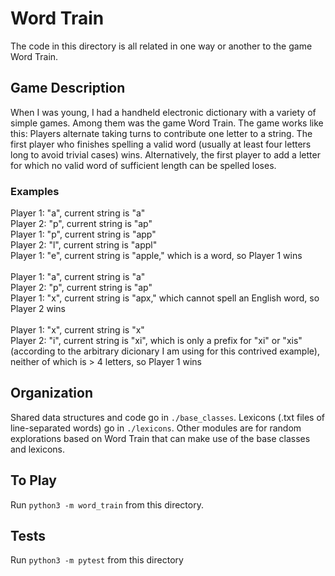 # Word Train

The code in this directory is all related in one way or another to the game Word Train.

## Game Description

When I was young, I had a handheld electronic dictionary with a variety of simple games. Among them was the game Word Train. The game works like this: Players alternate taking turns to contribute one letter to a string. The first player who finishes spelling a valid word (usually at least four letters long to avoid trivial cases) wins. Alternatively, the first player to add a letter for which no valid word of sufficient length can be spelled loses.

### Examples

Player 1: "a", current string is "a"\
Player 2: "p", current string is "ap"\
Player 1: "p", current string is "app"\
Player 2: "l", current string is "appl"\
Player 1: "e", current string is "apple," which is a word, so Player 1 wins
\
\
Player 1: "a", current string is "a"\
Player 2: "p", current string is "ap"\
Player 1: "x", current string is "apx," which cannot spell an English word, so Player 2 wins
\
\
Player 1: "x", current string is "x"\
Player 2: "i", current string is "xi", which is only a prefix for "xi" or "xis" (according to the arbitrary dicionary I am using for this contrived example), neither of which is > 4 letters, so Player 1 wins

## Organization

Shared data structures and code go in `./base_classes`. Lexicons (.txt files of line-separated words) go in `./lexicons`. Other modules are for random explorations based on Word Train that can make use of the base classes and lexicons.

## To Play

Run `python3 -m word_train` from this directory.

## Tests

Run `python3 -m pytest` from this directory